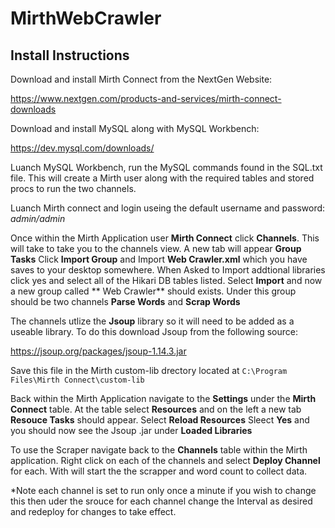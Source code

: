 # MirthWebCrawler

## Install Instructions 
Download and install Mirth Connect from the NextGen Website:

https://www.nextgen.com/products-and-services/mirth-connect-downloads

Download and install MySQL along with MySQL Workbench: 

https://dev.mysql.com/downloads/

Luanch MySQL Workbench, run the MySQL commands found in the SQL.txt file.  This will create a Mirth user along with the required tables and stored procs to run the two channels.

Luanch Mirth connect and login useing the default username and password: _admin/admin_

Once within the Mirth Application user **Mirth Connect** click **Channels**. This will take to take you to the channels view.  A new tab will appear **Group Tasks** Click **Import Group** and Import **Web Crawler.xml** which you have saves to your desktop somewhere.  When Asked to Import addtional libraries click yes and select all of the Hikari DB tables listed.  Select **Import** and now a new group called ** Web Crawler** should exists.  Under this group should be two channels **Parse Words** and **Scrap Words** 

The channels utlize the **Jsoup** library so it will need to be added as a useable library.  To do this download Jsoup from the following source: 

https://jsoup.org/packages/jsoup-1.14.3.jar

Save this file in the Mirth custom-lib drectory located at `C:\Program Files\Mirth Connect\custom-lib`

Back within the Mirth Application navigate to the **Settings** under the **Mirth Connect** table.  At the table select **Resources** and on the left a new tab **Resouce Tasks** should appear.  Select **Reload Resources** Sleect **Yes** and you should now see the Jsoup .jar under **Loaded Libraries**

To use the Scraper navigate back to the **Channels** table within the Mirth application.  Right click on each of the channels and select **Deploy Channel** for each.  With will start the the scrapper and word count to collect data.  

*Note each channel is set to run only once a minute if you wish to change this then uder the srouce for each channel change the Interval as desired and redeploy for changes to take effect. 



 


